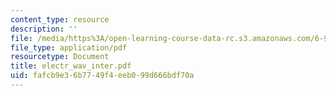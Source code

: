 ```yaml
---
content_type: resource
description: ''
file: /media/https%3A/open-learning-course-data-rc.s3.amazonaws.com/6-974-fundamentals-of-photonics-quantum-electronics-spring-2006/fafcb9e36b7749f4eeb099d666bdf70a_electr_wav_inter.pdf
file_type: application/pdf
resourcetype: Document
title: electr_wav_inter.pdf
uid: fafcb9e3-6b77-49f4-eeb0-99d666bdf70a
---
```


